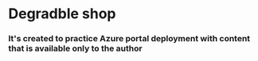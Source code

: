 # Degradble shop
### It's created to practice Azure portal deployment with content that is available only to the author
